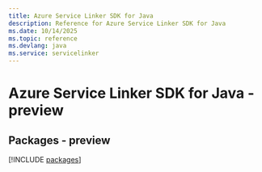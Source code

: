 ```yaml
---
title: Azure Service Linker SDK for Java
description: Reference for Azure Service Linker SDK for Java
ms.date: 10/14/2025
ms.topic: reference
ms.devlang: java
ms.service: servicelinker
---
```

# Azure Service Linker SDK for Java - preview
## Packages - preview
[!INCLUDE [packages](service-linker-index.md)]